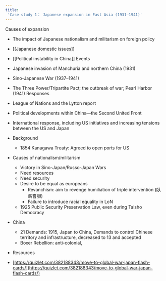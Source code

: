```yaml
---
title:
 'Case study 1： Japanese expansion in East Asia (1931–1941)'
---
```


Causes of expansion
- The impact of Japanese nationalism and militarism on foreign policy
- [[Japanese domestic issues]]
- [[Political instability in China]]
Events
- Japanese invasion of Manchuria and northern China (1931)
- Sino-Japanese War (1937–1941)
- The Three Power/Tripartite Pact; the outbreak of war; Pearl Harbor (1941)
Responses
- League of Nations and the Lytton report
- Political developments within China—the Second United Front
- International response, including US initiatives and increasing tensions between the US and Japan

- Background
    - 1854 Kanagawa Treaty: Agreed to open ports for US
- Causes of nationalism/militarism
    - Victory in Sino-Japan/Russo-Japan Wars
    - Need resources
    - Need security
    - Desire to be equal as europeans
        - Revanchism: aim to revenge humiliation of triple intervention (臥薪嘗胆)
        - Failure to introduce racial equality in LoN
    - 1925 Public Security Preservation Law, even during Taisho Democracy
- China
    - 21 Demands: 1915, Japan to China, Demands to control Chinese territory and infrastructure, decreased to 13 and accepted
    - Boxer Rebellion: anti-colonial,

- Resources
- [https://quizlet.com/382188343/move-to-global-war-japan-flash-cards/](https://quizlet.com/382188343/move-to-global-war-japan-flash-cards/)
